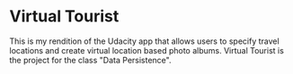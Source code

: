 # Virtual Tourist
This is my rendition of the Udacity app that allows users to specify travel locations and create virtual location based photo albums. Virtual Tourist is the project for the class "Data Persistence".
